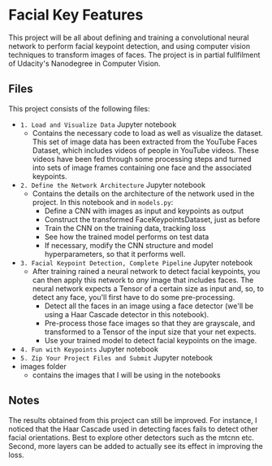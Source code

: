 # Facial Key Features

This project will be all about defining and training a convolutional neural network to perform facial keypoint detection, and using computer vision techniques to transform images of faces. The project is in partial fullfilment of Udacity's Nanodegree in Computer Vision. 

## Files
This project consists of the following files:

- `1. Load and Visualize Data` Jupyter notebook 
    - Contains the necessary code to load as well as visualize the dataset. This set of image data has been extracted from the YouTube Faces Dataset, which includes videos of people in YouTube videos. These videos have been fed through some processing steps and turned into sets of image frames containing one face and the associated keypoints.
- `2. Define the Network Architecture` Jupyter notebook
    - Contains the details on the architecture of the network used in the project. In this notebook and in `models.py`: 
        - Define a CNN with images as input and keypoints as output
        - Construct the transformed FaceKeypointsDataset, just as before
        - Train the CNN on the training data, tracking loss 
        - See how the trained model performs on test data 
        - If necessary, modify the CNN structure and model hyperparameters, so that it performs well.
- `3. Facial Keypoint Detection, Complete Pipeline` Jupyter notebook
    - After training rained a neural network to detect facial keypoints, you can then apply this network to *any* image that includes faces. The neural network expects a Tensor of a certain size as input and, so, to detect any face, you'll first have to do some pre-processing.
        - Detect all the faces in an image using a face detector (we'll be using a Haar Cascade detector in this notebook).
        - Pre-process those face images so that they are grayscale, and transformed to a Tensor of the input size that your net expects. 
        - Use your trained model to detect facial keypoints on the image.
- `4. Fun with Keypoints` Jupyter notebook
- `5. Zip Your Project Files and Submit` Jupyter notebook
- images folder 
    - contains the images that I will be using in the notebooks

## Notes
The results obtained from this project can still be improved. For instance, I noticed that the Haar Cascade used in detecting faces fails to detect other facial orientations. Best to explore other detectors such as the mtcnn etc. Second, more layers can be added to actually see its effect in improving the loss. 
